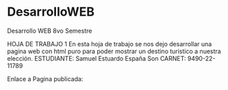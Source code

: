 # DesarrolloWEB
Desarrollo WEB 8vo Semestre

HOJA DE TRABAJO 1
En esta hoja de trabajo se nos dejo desarrollar una pagina web con html puro para poder mostrar un destino turistico a nuestra elección.
ESTUDIANTE: Samuel Estuardo España Son
CARNET: 9490-22-11789

Enlace a Pagina publicada:
